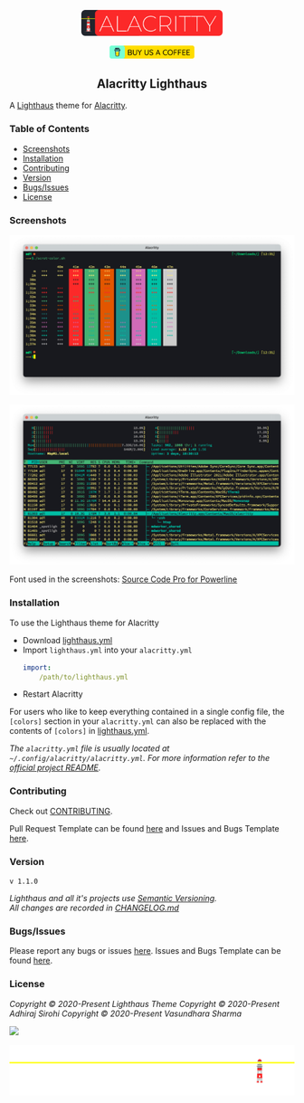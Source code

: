 <p align="center"><img src="https://raw.githubusercontent.com/lighthaus-theme/alacritty/d3f37a50916d5324ba2755f6196f9ef5e08de9ad/assets/alacritty-badge.svg" width="250"><p>

<p align="center">
   <a href="https://www.buymeacoffee.com/asirohi"><img alt="Status" src="https://raw.githubusercontent.com/lighthaus-theme/lighthaus-theme/3cc9fd60c69da89f56721ca9048f38709b3dc878/BuyUsACoffee.svg" width="150" height="23"></a>
</p>

<h2 align="center">Alacritty Lighthaus</h2>

A [Lighthaus](https://github.com/lighthaus-theme/lighthaus) theme for [Alacritty](https://github.com/alacritty/alacritty).

### Table of Contents

- [Screenshots](#screenshots)
- [Installation](#installation)
- [Contributing](#contributing)
- [Version](#version)
- [Bugs/Issues](#bugs/issues)
- [License](#license)

### Screenshots

<p align="center"><img src="https://github.com/lighthaus-theme/alacritty/blob/master/assets/alacritty-01.png?raw=true"><p>
<p align="center"><img src="https://github.com/lighthaus-theme/alacritty/blob/master/assets/alacritty-02.png?raw=true"><p>

Font used in the screenshots: [Source Code Pro for Powerline](https://github.com/powerline/fonts/tree/master/SourceCodePro)

### Installation

To use the Lighthaus theme for Alacritty
- Download [lighthaus.yml](https://github.com/lighthaus-theme/alacritty/archive/master.zip)
- Import `lighthaus.yml` into your `alacritty.yml`
    ```yml
    import: 
        /path/to/lighthaus.yml
    ```
- Restart Alacritty

For users who like to keep everything contained in a single config file, the `[colors]` section in your `alacritty.yml` can also be replaced with the contents of `[colors]` in [lighthaus.yml](https://github.com/lighthaus-theme/alacritty/blob/master/src/lighthaus.yml).

_The `alacritty.yml` file is usually located at `~/.config/alacritty/alacritty.yml`. For more information refer to the [official project README](https://github.com/alacritty/alacritty#configuration)._

### Contributing

Check out [CONTRIBUTING](https://github.com/lighthaus-theme/lighthaus/blob/master/CONTRIBUTING.md). 

Pull Request Template can be found [here](https://github.com/lighthaus-theme/lighthaus/blob/master/PULL_REQUEST_TEMPLATE.md) and Issues and Bugs Template [here](https://github.com/lighthaus-theme/lighthaus/blob/master/ISSUE_TEMPLATE.md).

### Version
```vim
v 1.1.0
```

_Lighthaus and all it's projects use [Semantic Versioning](https://semver.org/)._ <br/>
_All changes are recorded in [CHANGELOG.md](https://github.com/lighthaus-theme/alacritty/blob/master/CHANGELOG.md)_

### Bugs/Issues
Please report any bugs or issues [here](https://github.com/lighthaus-theme/alacritty/issues). Issues and Bugs Template can be found [here](https://github.com/lighthaus-theme/lighthaus/blob/master/ISSUE_TEMPLATE.md).

### License 

_Copyright © 2020-Present Lighthaus Theme_ 
_Copyright © 2020-Present Adhiraj Sirohi_ 
_Copyright © 2020-Present Vasundhara Sharma_

<p align="left"><a href="https://github.com/lighthaus-theme/alacritty/blob/master/LICENSE"><img src="https://img.shields.io/static/v1.svg??style=flat&logo=appveyore&label=License&message=MIT&colorA=1C918A&colorB=50C16E"/></a></p>

<p align="center"><img src="https://raw.githubusercontent.com/lighthaus-theme/lighthaus/9e5cf66db03fc3e183e6cfbf7c4c04263a4f23df/ImageResources/lighthaus-border.svg"><p>

